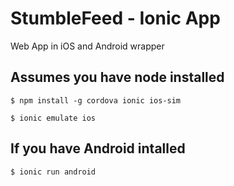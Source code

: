 # StumbleFeed - Ionic App
Web App in iOS and Android wrapper

## Assumes you have node installed
`$ npm install -g cordova ionic ios-sim`

`$ ionic emulate ios`

## If you have Android intalled
`$ ionic run android`
